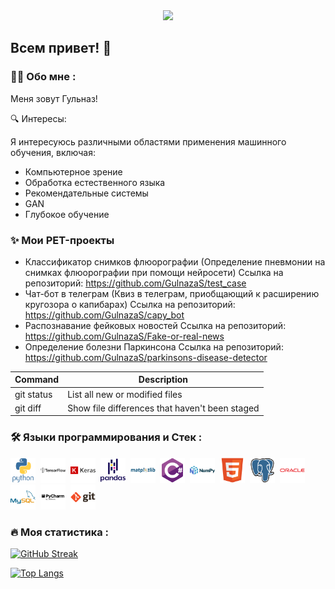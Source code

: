 <div id="header" align="center">
  <img src="https://i.giphy.com/media/v1.Y2lkPTc5MGI3NjExeTl6ODhoZnUzYmRsMHhkZmI0cXRlaTk2cDBia2lwdnhvM2czNG5kNyZlcD12MV9pbnRlcm5hbF9naWZfYnlfaWQmY3Q9Zw/ua7vVw9awZKWwLSYpW/giphy.gif" width="300"/>
</div>

## Всем привет! 👋
### :woman_technologist: Обо мне :
Меня зовут Гульназ!

🔍 Интересы:

Я интересуюсь различными областями применения машинного обучения, включая:
* Компьютерное зрение  
* Обработка естественного языка  
* Рекомендательные системы
* GAN
* Глубокое обучение

### :sparkles: Мои PET-проекты
* Классификатор снимков флюорографии (Определение пневмонии на снимках флюорографии при помощи нейросети)
   Ссылка на репозиторий: https://github.com/GulnazaS/test_case
* Чат-бот в телеграм (Квиз в телеграм, приобщающий к расширению кругозора о капибарах)
  Ссылка на репозиторий:  https://github.com/GulnazaS/capy_bot
* Распознавание фейковых новостей
  Ссылка на репозиторий: https://github.com/GulnazaS/Fake-or-real-news
* Определение болезни Паркинсона
  Ссылка на репозиторий: https://github.com/GulnazaS/parkinsons-disease-detector

 
 | Command | Description |
| --- | --- |
| git status | List all new or modified files |
| git diff | Show file differences that haven't been staged |
  
### :hammer_and_wrench: Языки программирования и Стек :
<div>
  <img src="https://github.com/devicons/devicon/blob/master/icons/python/python-original-wordmark.svg" title="Python" alt="Python" width="40" height="40"/>&nbsp;
  <img src="https://github.com/devicons/devicon/blob/master/icons/tensorflow/tensorflow-line-wordmark.svg" title="Tensorflow" alt="Tensorflow" width="40" height="40"/>&nbsp;
  <img src="https://github.com/devicons/devicon/blob/master/icons/keras/keras-original-wordmark.svg" title="Keras" alt="Keras" width="40" height="40"/>&nbsp;
  <img src="https://github.com/devicons/devicon/blob/master/icons/pandas/pandas-original-wordmark.svg" title="Pandas" alt="Pandas" width="40" height="40"/>&nbsp;
  <img src="https://github.com/devicons/devicon/blob/master/icons/matplotlib/matplotlib-original-wordmark.svg" title="Matplotlib" alt="Matplotlib" width="40" height="40"/>&nbsp;
  <img src="https://github.com/devicons/devicon/blob/master/icons/csharp/csharp-original.svg" title="C#" alt="C# " width="40" height="40"/>&nbsp;
  <img src="https://github.com/devicons/devicon/blob/master/icons/numpy/numpy-original-wordmark.svg"  title="Numpy" alt="Numpy" width="40" height="40"/>&nbsp;
  <img src="https://github.com/devicons/devicon/blob/master/icons/html5/html5-original.svg" title="HTML5" alt="HTML" width="40" height="40"/>&nbsp;
  <img src="https://github.com/devicons/devicon/blob/master/icons/postgresql/postgresql-original.svg" title="Postgresql" alt="Postgresql" width="40" height="40"/>&nbsp;
  <img src="https://github.com/devicons/devicon/blob/master/icons/oracle/oracle-original.svg" title="Oracle" alt="Oracle" width="40" height="40"/>&nbsp;
  <img src="https://github.com/devicons/devicon/blob/master/icons/mysql/mysql-original-wordmark.svg" title="MySQL"  alt="MySQL" width="40" height="40"/>&nbsp;
  <img src="https://github.com/devicons/devicon/blob/master/icons/pycharm/pycharm-original-wordmark.svg" title="PyCharm" alt="PyCharm" width="40" height="40"/>&nbsp;
  <img src="https://github.com/devicons/devicon/blob/master/icons/git/git-original-wordmark.svg" title="Git" **alt="Git" width="40" height="40"/>
</div>

### :fire: Моя статистика : 
[![GitHub Streak](http://github-readme-streak-stats.herokuapp.com?user=GulnazaS&theme=light&background=000000)](https://git.io/streak-stats)

[![Top Langs](https://github-readme-stats.vercel.app/api/top-langs/?username=GulnazaS&layout=compact&theme=vision-friendly-dark)](https://github.com/anuraghazra/github-readme-stats)
